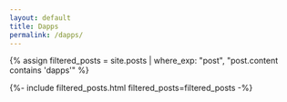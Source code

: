 ```yaml
---
layout: default
title: Dapps
permalink: /dapps/
---
```

{% assign filtered_posts = site.posts | where_exp: "post", "post.content contains 'dapps'" %}

{%- include filtered_posts.html filtered_posts=filtered_posts -%}
